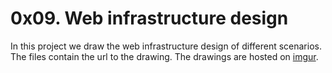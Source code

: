 # 0x09. Web infrastructure design

In this project we draw the web infrastructure design of different scenarios.
The files contain the url to the drawing. The drawings are hosted on [imgur](https://imgur.com/upload).
